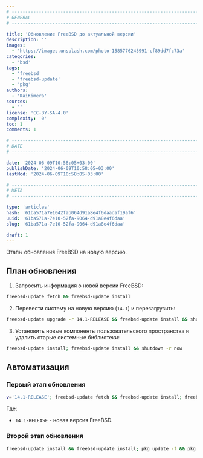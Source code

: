 ```yaml
---
# -------------------------------------------------------------------------------------------------------------------- #
# GENERAL
# -------------------------------------------------------------------------------------------------------------------- #

title: 'Обновление FreeBSD до актуальной версии'
description: ''
images:
  - 'https://images.unsplash.com/photo-1585776245991-cf89dd7fc73a'
categories:
  - 'bsd'
tags:
  - 'freebsd'
  - 'freebsd-update'
  - 'pkg'
authors:
  - 'KaiKimera'
sources:
  - ''
license: 'CC-BY-SA-4.0'
complexity: '0'
toc: 1
comments: 1

# -------------------------------------------------------------------------------------------------------------------- #
# DATE
# -------------------------------------------------------------------------------------------------------------------- #

date: '2024-06-09T10:58:05+03:00'
publishDate: '2024-06-09T10:58:05+03:00'
lastMod: '2024-06-09T10:58:05+03:00'

# -------------------------------------------------------------------------------------------------------------------- #
# META
# -------------------------------------------------------------------------------------------------------------------- #

type: 'articles'
hash: '61ba571a7e1042fab064d91a8e4f6daadaf19af6'
uuid: '61ba571a-7e10-52fa-9064-d91a8e4f6daa'
slug: '61ba571a-7e10-52fa-9064-d91a8e4f6daa'

draft: 1
---
```


Этапы обновления FreeBSD на новую версию.

<!--more-->

## План обновления

1. Запросить информация о новой версии FreeBSD:

```bash
freebsd-update fetch && freebsd-update install
```

2. Перевести систему на новую версию (`14.1`) и перезагрузить:

```bash
freebsd-update upgrade -r 14.1-RELEASE && freebsd-update install && shutdown -r now
```

3. Установить новые компоненты пользовательского пространства и удалить старые системные библиотеки:

```bash
freebsd-update install; freebsd-update install && shutdown -r now
```

## Автоматизация

### Первый этап обновления

```bash
v='14.1-RELEASE'; freebsd-update fetch && freebsd-update install; freebsd-update upgrade -r "${v}" && freebsd-update install && shutdown -r now
```

Где:
- `14.1-RELEASE` - новая версия FreeBSD.

### Второй этап обновления

```bash
freebsd-update install && freebsd-update install; pkg update -f && pkg upgrade --yes && shutdown -r now
```
